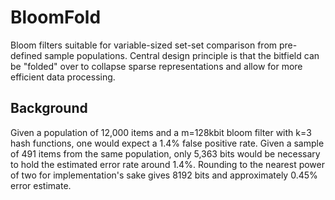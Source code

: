 # BloomFold

Bloom filters suitable for variable-sized set-set comparison from pre-defined sample populations. Central design principle is that the bitfield can be "folded" over to collapse sparse representations and allow for more efficient data processing.

## Background

Given a population of 12,000 items and a m=128kbit bloom filter with k=3 hash functions, one would expect a 1.4% false positive rate.
Given a sample of 491 items from the same population, only 5,363 bits would be necessary to hold the estimated error rate around 1.4%.
Rounding to the nearest power of two for implementation's sake gives 8192 bits and approximately 0.45% error estimate.